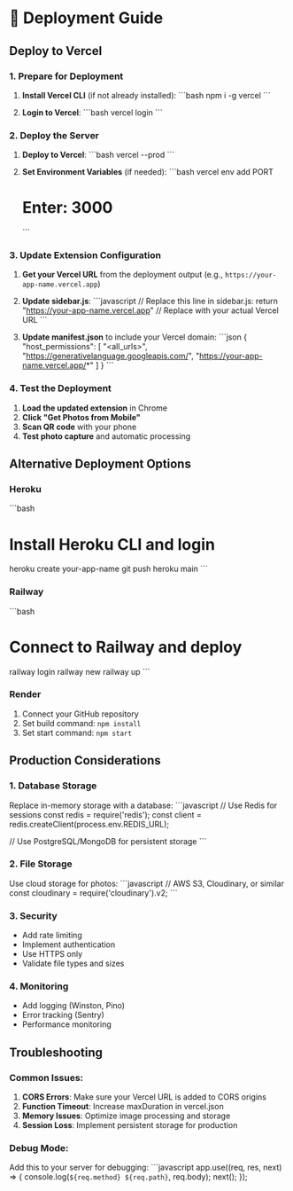 # 🚀 Deployment Guide

## Deploy to Vercel

### 1. Prepare for Deployment

1. **Install Vercel CLI** (if not already installed):
   \`\`\`bash
   npm i -g vercel
   \`\`\`

2. **Login to Vercel**:
   \`\`\`bash
   vercel login
   \`\`\`

### 2. Deploy the Server

1. **Deploy to Vercel**:
   \`\`\`bash
   vercel --prod
   \`\`\`

2. **Set Environment Variables** (if needed):
   \`\`\`bash
   vercel env add PORT
   # Enter: 3000
   \`\`\`

### 3. Update Extension Configuration

1. **Get your Vercel URL** from the deployment output (e.g., `https://your-app-name.vercel.app`)

2. **Update sidebar.js**:
   \`\`\`javascript
   // Replace this line in sidebar.js:
   return "https://your-app-name.vercel.app" // Replace with your actual Vercel URL
   \`\`\`

3. **Update manifest.json** to include your Vercel domain:
   \`\`\`json
   {
   "host_permissions": [
   "<all_urls>",
   "https://generativelanguage.googleapis.com/",
   "https://your-app-name.vercel.app/*"
   ]
   }
   \`\`\`

### 4. Test the Deployment

1. **Load the updated extension** in Chrome
2. **Click "Get Photos from Mobile"**
3. **Scan QR code** with your phone
4. **Test photo capture** and automatic processing

## Alternative Deployment Options

### Heroku

\`\`\`bash

# Install Heroku CLI and login

heroku create your-app-name
git push heroku main
\`\`\`

### Railway

\`\`\`bash

# Connect to Railway and deploy

railway login
railway new
railway up
\`\`\`

### Render

1. Connect your GitHub repository
2. Set build command: `npm install`
3. Set start command: `npm start`

## Production Considerations

### 1. Database Storage

Replace in-memory storage with a database:
\`\`\`javascript
// Use Redis for sessions
const redis = require('redis');
const client = redis.createClient(process.env.REDIS_URL);

// Use PostgreSQL/MongoDB for persistent storage
\`\`\`

### 2. File Storage

Use cloud storage for photos:
\`\`\`javascript
// AWS S3, Cloudinary, or similar
const cloudinary = require('cloudinary').v2;
\`\`\`

### 3. Security

- Add rate limiting
- Implement authentication
- Use HTTPS only
- Validate file types and sizes

### 4. Monitoring

- Add logging (Winston, Pino)
- Error tracking (Sentry)
- Performance monitoring

## Troubleshooting

### Common Issues:

1. **CORS Errors**: Make sure your Vercel URL is added to CORS origins
2. **Function Timeout**: Increase maxDuration in vercel.json
3. **Memory Issues**: Optimize image processing and storage
4. **Session Loss**: Implement persistent storage for production

### Debug Mode:

Add this to your server for debugging:
\`\`\`javascript
app.use((req, res, next) => {
console.log(`${req.method} ${req.path}`, req.body);
next();
});
